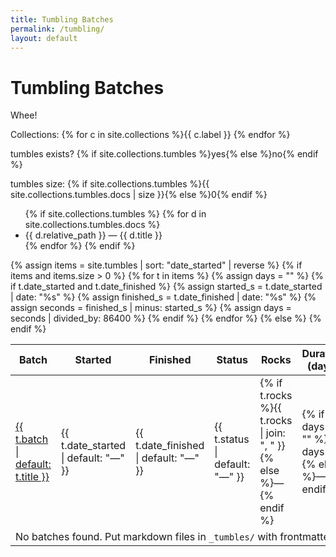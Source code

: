 ```yaml
---
title: Tumbling Batches
permalink: /tumbling/
layout: default
---
```


# Tumbling Batches

Whee!

<p>Collections: {% for c in site.collections %}{{ c.label }} {% endfor %}</p>
<p>tumbles exists? {% if site.collections.tumbles %}yes{% else %}no{% endif %}</p>
<p>tumbles size: {% if site.collections.tumbles %}{{ site.collections.tumbles.docs | size }}{% else %}0{% endif %}</p>
<ul>
{% if site.collections.tumbles %}
  {% for d in site.collections.tumbles.docs %}
    <li>{{ d.relative_path }} — {{ d.title }}</li>
  {% endfor %}
{% endif %}
</ul>

<div class="tumble">
<table>
  <thead>
    <tr>
      <th>Batch</th>
      <th>Started</th>
      <th>Finished</th>
      <th>Status</th>
      <th>Rocks</th>
      <th>Duration (days)</th>
    </tr>
  </thead>
  <tbody>
  {% assign items = site.tumbles | sort: "date_started" | reverse %}
  {% if items and items.size > 0 %}
    {% for t in items %}
      {% assign days = "" %}
      {% if t.date_started and t.date_finished %}
        {% assign started_s  = t.date_started  | date: "%s" %}
        {% assign finished_s = t.date_finished | date: "%s" %}
        {% assign seconds = finished_s | minus: started_s %}
        {% assign days = seconds | divided_by: 86400 %}
      {% endif %}
      <tr>
        <td><a href="{{ t.url | relative_url }}">{{ t.batch | default: t.title }}</a></td>
        <td>{{ t.date_started | default: "—" }}</td>
        <td>{{ t.date_finished | default: "—" }}</td>
        <td>{{ t.status | default: "—" }}</td>
        <td>{% if t.rocks %}{{ t.rocks | join: ", " }}{% else %}—{% endif %}</td>
        <td>{% if days != "" %}{{ days }}{% else %}—{% endif %}</td>
      </tr>
    {% endfor %}
  {% else %}
    <tr><td colspan="6">No batches found. Put markdown files in <code>_tumbles/</code> with frontmatter.</td></tr>
  {% endif %}
  </tbody>
</table>
</div>
